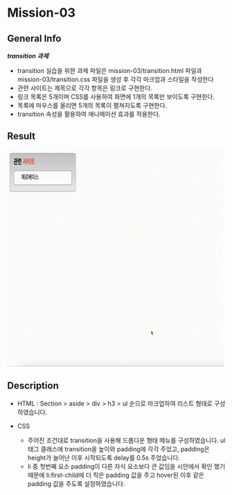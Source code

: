 # Mission-03

## General Info

**_transition 과제_**

- transition 실습을 위한 과제 파일은 mission-03/transition.html 파일과 mission-03/transition.css 파일을 생성 후 각각 마크업과 스타일을 작성한다
- 관련 사이트는 제목으로 각각 항목은 링크로 구현한다.
- 링크 목록은 5개이며 CSS를 사용하여 화면에 1개의 목록만 보이도록 구현한다.
- 목록에 마우스를 올리면 5개의 목록이 펼쳐지도록 구현한다.
- transition 속성을 활용하여 애니메이션 효과를 적용한다.

## Result

<img src="./../images/Mission-03.gif" width="500" height="500"/>

## Description

- HTML
  : Section > aside > div > h3 > ul 순으로 마크업하여 리스트 형태로 구성하였습니다.

- CSS
  - 주어진 조건대로 transition을 사용해 드롭다운 형태 메뉴를 구성하였습니다. ul 태그 클래스에 transition을 높이와 padding에 각각 주었고, padding은 height가 늘어난 이후 시작되도록 delay를 0.5s 주었습니다.
  - li 중 첫번째 요소 padding이 다른 자식 요소보다 큰 값임을 시안에서 확인 했기 때문에 li:first-child에 더 작은 padding 값을 주고 hover된 이후 같은 padding 값을 주도록 설정하였습니다.
